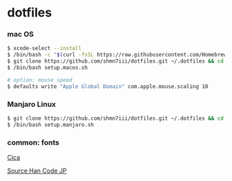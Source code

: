 # dotfiles

### mac OS

```bash
$ xcode-select --install
$ /bin/bash -c "$(curl -fsSL https://raw.githubusercontent.com/Homebrew/install/master/install.sh)"
$ git clone https://github.com/shmn7iii/dotfiles.git ~/.dotfiles && cd .dotfiles
$ /bin/bash setup.macos.sh
```

```bash
# option: mouse speed
$ defaults write "Apple Global Domain" com.apple.mouse.scaling 10
```

### Manjaro Linux

```bash
$ git clone https://github.com/shmn7iii/dotfiles.git ~/.dotfiles && cd .dotfiles
$ /bin/bash setup.manjaro.sh
```

### common: fonts

[Cica](https://github.com/miiton/Cica)

[Source Han Code JP](https://github.com/adobe-fonts/source-han-code-jp)
